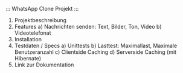 ::: WhatsApp Clone Projekt :::

1. Projektbeschreibung
2. Features
    a) Nachrichten senden: Text, Bilder, Ton, Video
    b) Videotelefonat
3. Installation
4. Testdaten / Specs
    a) Unittests
    b) Lasttest: Maximallast, Maximale Benutzeranzahl
    c) Clientside Caching
    d) Serverside Caching (mit Hibernate)
5. Link zur Dokumentation


